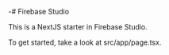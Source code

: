 -# Firebase Studio

This is a NextJS starter in Firebase Studio.

To get started, take a look at src/app/page.tsx.
